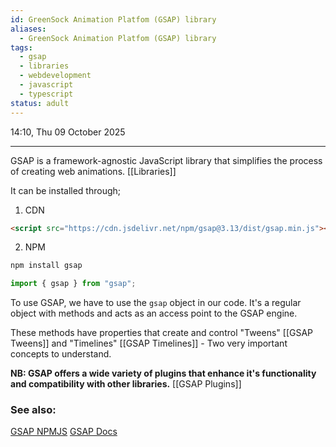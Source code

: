 ```yaml
---
id: GreenSock Animation Platfom (GSAP) library
aliases:
  - GreenSock Animation Platfom (GSAP) library
tags:
  - gsap
  - libraries
  - webdevelopment
  - javascript
  - typescript
status: adult
---
```


14:10, Thu 09 October 2025

---

GSAP is a framework-agnostic JavaScript library that simplifies the process of
creating web animations. [[Libraries]]

It can be installed through;

1. CDN

```html
<script src="https://cdn.jsdelivr.net/npm/gsap@3.13/dist/gsap.min.js"></script>
```

2. NPM

```sh
npm install gsap
```

```jsx
import { gsap } from "gsap";
```

To use GSAP, we have to use the `gsap` object in our code. It's a regular object
with methods and acts as an access point to the GSAP engine.

These methods have properties that create and control "Tweens" [[GSAP Tweens]] and "Timelines" [[GSAP Timelines]] -
Two very important concepts to understand.

**NB: GSAP offers a wide variety of plugins that enhance it's functionality and
compatibility with other libraries.** [[GSAP Plugins]]

### See also:

[GSAP NPMJS](https://www.npmjs.com/package/gsap)
[GSAP Docs](https://gsap.com/docs/v3/GSAP/)
